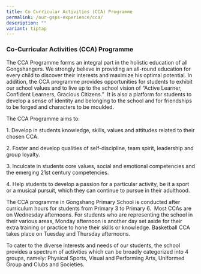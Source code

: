 ```yaml
---
title: Co Curricular Activities (CCA) Programme
permalink: /our-gsps-experience/cca/
description: ""
variant: tiptap
---
```

<h3><strong>Co-Curricular Activities (CCA) Programme</strong></h3>
<p>The CCA Programme forms an integral part in the holistic education of
all Gongshangers. We strongly believe in providing an all-round education
for every child to discover their interests and maximize his optimal potential.
In addition, the CCA programme provides opportunities for students to exhibit
our school values and to live up to the school vision of “Active Learner,
Confident Learners, Gracious Citizens.”&nbsp; It is also a platform for
students to develop a sense of identity and belonging to the school and
for friendships to be forged and characters to be moulded.</p>
<p>The CCA Programme aims to:</p>
<p>1. Develop in students knowledge, skills, values and attitudes related
to their chosen CCA.</p>
<p>2. Foster and develop qualities of self-discipline, team spirit, leadership
and group loyalty.</p>
<p>3. Inculcate in students core values, social and emotional competencies
and the emerging 21st century competencies.</p>
<p>4. Help students to develop a passion for a particular activity, be it
a sport or a musical pursuit, which they can continue to pursue in their
adulthood.</p>
<p>The CCA programme in Gongshang Primary School is conducted after curriculum
hours for students from Primary 3 to Primary 6.&nbsp; Most CCAs are on
Wednesday afternoons. For students who are representing the school in their
various areas, Monday afternoon is another day set aside for their extra
training or practice to hone their skills or knowledge. Basketball CCA
takes place on Tuesday and Thursday afternoons.</p>
<p>To cater to the diverse interests and needs of our students, the school
provides a spectrum of activities which can be broadly categorized into
4 groups, namely: Physical Sports, Visual and Performing Arts, Uniformed
Group and Clubs and Societies.</p>
<p></p>